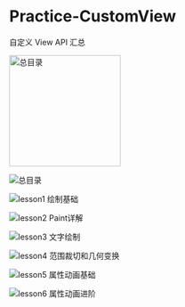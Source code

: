 # Practice-CustomView
自定义 View API 汇总

<img src="https://github.com/Geekholt/Practice-CustomView/blob/master/image/%E6%80%BB%E7%9B%AE%E5%BD%95.jpeg" alt="总目录" width="200;" />

![总目录](https://github.com/Geekholt/Practice-CustomView/blob/master/image/%E6%80%BB%E7%9B%AE%E5%BD%95.jpeg)

![lesson1 绘制基础](https://github.com/Geekholt/Practice-CustomView/blob/master/image/lesson1%20%E7%BB%98%E5%88%B6%E5%9F%BA%E7%A1%80.jpeg)

![lesson2 Paint详解](https://github.com/Geekholt/Practice-CustomView/blob/master/image/lesson2%20Paint%E8%AF%A6%E8%A7%A3.jpeg)

![lesson3 文字绘制](https://github.com/Geekholt/Practice-CustomView/blob/master/image/lesson3%20%E6%96%87%E5%AD%97%E7%BB%98%E5%88%B6.jpeg)

![lesson4 范围裁切和几何变换](https://github.com/Geekholt/Practice-CustomView/blob/master/image/lesson4%20%E8%8C%83%E5%9B%B4%E8%A3%81%E5%88%87%E5%92%8C%E5%87%A0%E4%BD%95%E5%8F%98%E6%8D%A2.jpeg)

![lesson5 属性动画基础](https://github.com/Geekholt/Practice-CustomView/blob/master/image/lesson5%20%E5%B1%9E%E6%80%A7%E5%8A%A8%E7%94%BB%E5%9F%BA%E7%A1%80.jpeg)

![lesson6 属性动画进阶](https://github.com/Geekholt/Practice-CustomView/blob/master/image/lesson6%20%E5%B1%9E%E6%80%A7%E5%8A%A8%E7%94%BB%E8%BF%9B%E9%98%B6.jpeg)
